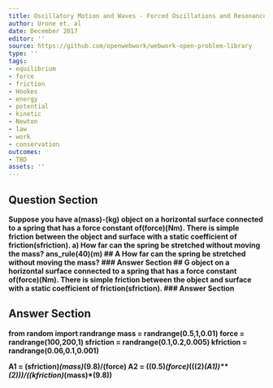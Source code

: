 ```yaml
---
title: Oscillatory Motion and Waves - Forced Oscillations and Resonance
author: Urone et. al
date: December 2017
editor: ''
source: https://github.com/openwebwork/webwork-open-problem-library
type: ''
tags:
- equilibrium
- force
- friction
- Hookes
- energy
- potential
- kinetic
- Newton
- law
- work
- conservation
outcomes:
- TBD
assets: ''
---
```


## Question Section 

<b>
Suppose you have a(mass)-(kg) object on a horizontal surface connected to a spring that has a force constant of(force)(Nm). There is simple friction between the object and surface with a static coefficient of friction(sfriction).
a) How far can the spring be stretched without moving the mass?
ans_rule(40)(m)
## A
How far can the spring be stretched without moving the mass?
### Answer Section
## G
object on a horizontal surface connected to a spring that has a force constant of(force)(Nm). There is simple friction between the object and surface with a static coefficient of friction(sfriction).
### Answer Section


## Answer Section

from random import randrange
mass = randrange(0.5,1,0.01)
force = randrange(100,200,1)
sfriction = randrange(0.1,0.2,0.005)
kfriction = randrange(0.06,0.1,0.001)

A1 = (sfriction)*(mass)*(9.8)/(force)
A2 = ((0.5)*(force)*(((2)*(A1))**(2)))/((kfriction)*(mass)*(9.8))